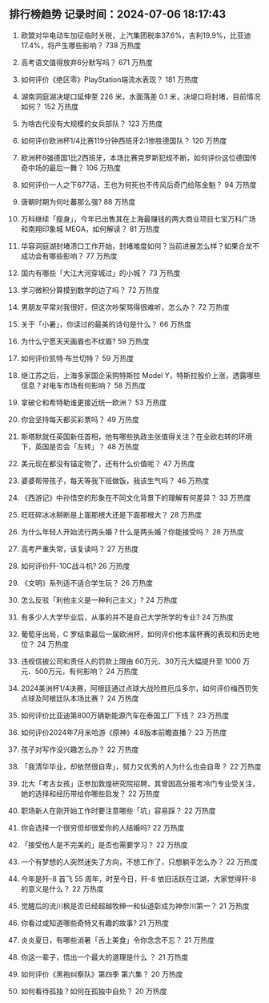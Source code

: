 
## 排行榜趋势 记录时间：2024-07-06 18:17:43
  
  1. 欧盟对华电动车加征临时关税，上汽集团税率37.6%，吉利19.9%，比亚迪17.4%，将产生哪些影响？ 738 万热度
    
  2. 高考语文值得放弃6分默写吗？ 671 万热度
    
  3. 如何评价《绝区零》PlayStation端流水表现？ 181 万热度
    
  4. 湖南洞庭湖决堤口延伸至 226 米，水面落差 0.1 米，决堤口将封堵，目前情况如何？ 152 万热度
    
  5. 为啥古代没有大规模的女兵部队？ 123 万热度
    
  6. 如何评价欧洲杯1/4比赛119分钟西班牙2:1惨胜德国队？ 120 万热度
    
  7. 欧洲杯8强德国1比2西班牙，本场比赛克罗斯犯规不断，如何评价这位德国传奇中场的最后一舞？ 106 万热度
    
  8. 如何评价一人之下677话，王也为何死也不传风后奇门给陈金魁？ 94 万热度
    
  9. 唐朝时期为何吐蕃那么强? 88 万热度
    
  10. 万科继续「瘦身」，今年已出售其在上海最赚钱的两大商业项目七宝万科广场和南翔印象城 MEGA，如何解读？ 81 万热度
    
  11. 华容洞庭湖封堵溃口工作开始，封堵难度如何？当前进展怎么样？如果合龙不成功会有哪些影响？ 77 万热度
    
  12. 国内有哪些「大江大河穿城过」的小城？ 73 万热度
    
  13. 学习微积分算摸到数学的边了吗？ 72 万热度
    
  14. 男朋友平常对我很好，但这次吵架骂得很难听，怎么办？ 72 万热度
    
  15. 关于「小暑」，你读过的最美的诗句是什么？ 66 万热度
    
  16. 为什么宁愿天天画眉也不纹眉? 59 万热度
    
  17. 如何评价凯特·布兰切特？ 59 万热度
    
  18. 继江苏之后，上海多家国企采购特斯拉 Model Y，特斯拉股价上涨，透露哪些信息？对电车市场有何影响？ 58 万热度
    
  19. 拿破仑和希特勒谁更接近统一欧洲？ 53 万热度
    
  20. 你会坚持每天都买彩票吗？ 49 万热度
    
  21. 斯塔默就任英国新任首相，他有哪些执政主张值得关注？在全欧右转的环境下，英国是否会「左转」？ 48 万热度
    
  22. 美元现在都没有锚定物了，还有什么价值呢？ 47 万热度
    
  23. 婆婆帮带孩子，每天等我下班做饭，我该生气吗？ 46 万热度
    
  24. 《西游记》中孙悟空的形象在不同文化背景下的理解有何差异？ 33 万热度
    
  25. 旺旺碎冰冰掰断是上面那根大还是下面那根大？ 28 万热度
    
  26. 为什么年轻人开始流行两头婚？什么是两头婚？你能接受吗？ 28 万热度
    
  27. 高考严重失常，该复读吗？ 27 万热度
    
  28. 如何评价歼-10C战斗机? 26 万热度
    
  29. 《文明》系列适不适合学生玩？ 26 万热度
    
  30. 怎么反驳「利他主义是一种利己主义」? 24 万热度
    
  31. 有多少人大学毕业后，从事的并不是自己大学所学的专业? 24 万热度
    
  32. 葡萄牙出局，C 罗结束最后一届欧洲杯，如何评价他本届杯赛的表现和历史地位？ 24 万热度
    
  33. 违规信披公司和责任人的罚款上限由 60万元、30万元大幅提升至 1000 万元、500万元，有何影响？ 24 万热度
    
  34. 2024美洲杯1/4决赛，阿根廷通过点球大战险胜厄瓜多尔，如何评价梅西罚失点球及阿根廷队本场比赛？ 24 万热度
    
  35. 如何评价比亚迪第800万辆新能源汽车在泰国工厂下线？ 23 万热度
    
  36. 如何评价2024年7月米哈游《原神》4.8版本前瞻直播？ 23 万热度
    
  37. 孩子对写作没兴趣怎么办？ 22 万热度
    
  38. 「我清华毕业，却依然很自卑」，努力又优秀的人为什么也会自卑？ 22 万热度
    
  39. 北大「考古女孩」正参加敦煌研究院招聘，其曾因高分报考冷门专业受关注，她的选择和经历带给你哪些启发？ 22 万热度
    
  40. 职场新人在刚开始工作时要注意哪些「坑」容易踩？ 22 万热度
    
  41. 你会选择一个很穷但却很爱你的人结婚吗? 22 万热度
    
  42. 「接受他人是不完美的」是否也需要学习？ 22 万热度
    
  43. 一个有梦想的人突然迷失了方向，不想工作了，只想躺平怎么办？ 22 万热度
    
  44. 今年是歼-8 首飞 55 周年，时至今日，歼-8 依旧活跃在江湖，大家觉得歼-8 的意义是什么？ 22 万热度
    
  45. 觉醒后的流川枫是否已经超越牧绅一和仙道彰成为神奈川第一？ 21 万热度
    
  46. 你看过或知道哪些奇特又有趣的故事? 21 万热度
    
  47. 炎炎夏日，有哪些消暑「舌上美食」令你念念不忘？ 21 万热度
    
  48. 你这一辈子，悟出一个最大的道理是什么 ？ 21 万热度
    
  49. 如何评价《黑袍纠察队》第四季 第六集？ 20 万热度
    
  50. 如何看待孤独？如何在孤独中自处？ 20 万热度
    